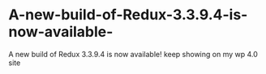 A-new-build-of-Redux-3.3.9.4-is-now-available-
==============================================

A new build of Redux 3.3.9.4 is now available! keep showing on my wp 4.0 site
